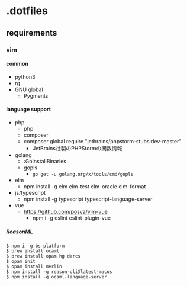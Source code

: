 # .dotfiles

## requirements

###  vim

#### common

* python3
* rg
* GNU global
    * Pygments
    
#### language support
    
* php
    * php
    * composer
    * composer global require "jetbrains/phpstorm-stubs:dev-master"
        * JetBrains社製のPHPStormの関数情報
* golang
    * :GoInstallBinaries
    * gopls
        * ```go get -u golang.org/x/tools/cmd/gopls```
* elm
    * npm install -g elm elm-test elm-oracle elm-format
* js/typescript
    * npm install -g typescript typescript-language-server
* vue
    * https://github.com/posva/vim-vue
        * npm i -g eslint eslint-plugin-vue
        
        
##### ReasonML
        
```
$ npm i -g bs-platform
$ brew install ocaml
$ brew install opam hg darcs
$ opam init
$ opam install merlin
$ npm install -g reason-cli@latest-macos
$ npm install -g ocaml-language-server
``` 
